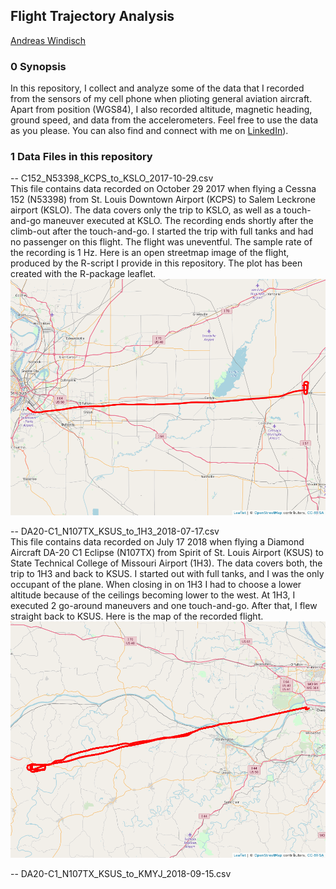 ## Flight Trajectory Analysis   
[Andreas Windisch](https://www.linkedin.com/in/andreas-windisch-physics/)
   
### 0 Synopsis   
In this repository, I collect and analyze some of the data that I recorded from the sensors of my cell phone when plioting general aviation aircraft. Apart from position (WGS84), I also recorded altitude, magnetic heading, ground speed, and data from the accelerometers.
Feel free to use the data as you please. You can also find and connect with me on [LinkedIn](https://www.linkedin.com/in/andreas-windisch-physics/)).

### 1 Data Files in this repository   

-- C152_N53398_KCPS_to_KSLO_2017-10-29.csv     
This file contains data recorded on October 29 2017 when flying a Cessna 152 (N53398) from St. Louis Downtown Airport (KCPS) to Salem Leckrone airport (KSLO). The data covers only the trip to KSLO, as well as a touch-and-go maneuver executed at KSLO. The recording ends shortly after the climb-out after the touch-and-go. I started the trip with full tanks and had no passenger on this flight. The flight was uneventful. The sample rate of the recording is 1 Hz. Here is an open streetmap image of the flight, produced by the R-script I provide in this repository. The plot has been created with the R-package leaflet.    
![](flight1_map.png)

-- DA20-C1_N107TX_KSUS_to_1H3_2018-07-17.csv   
This file contains data recorded on July 17 2018 when flying a Diamond Aircraft DA-20 C1 Eclipse (N107TX) from Spirit of St. Louis Airport (KSUS) to State Technical College of Missouri Airport (1H3). The data covers both, the trip to 1H3 and back to KSUS. I started out with full tanks, and I was the only occupant of the plane. When closing in on 1H3 I had to choose a lower altitude because of the ceilings becoming lower to the west. At 1H3, I executed 2 go-around maneuvers and one touch-and-go. After that, I flew straight back to KSUS. Here is the map of the recorded flight.   
![](flight2_map.png)

-- DA20-C1_N107TX_KSUS_to_KMYJ_2018-09-15.csv  

      
